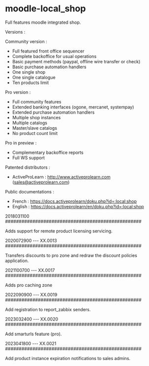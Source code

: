 # moodle-local_shop

Full features moodle integrated shop.

Versions : 

Community version :
   - Full featured front office sequencer
   - Complete backoffice for usual operations
   - Basic payment methods (paypal, offline wire transfer or check)
   - Basic purchase automation handlers
   - One single shop
   - One single catalogue
   - Ten products limit

Pro version :
   - Full community features
   - Extended banking interfaces (ogone, mercanet, systempay)
   - Extended purchase automation handlers
   - Multiple shop instances
   - Multiple catalogs
   - Master/slave catalogs
   - No product count limit

Pro in preview :
   - Complementary backoffice reports
   - Full WS support

Patented distributors :

   - ActiveProLearn : http://www.activeprolearn.com (sales@activeprolearn.com)

Public documentations : 

   - French : https://docs.activeprolearn/doku.php?id=:local:shop
   - English : https://docs.activeprolearn/en/doku.php?id=:local:shop

2018031100
##################################################

Adds support for remote product licensing servicing.

2020072900 --- XX.0013
##################################################

Transfers discounts to pro zone and redraw the discount policies application.

2021100700 --- XX.0017
##################################################

Adds pro caching zone

2022090900 --- XX.0019
##################################################

Add registration to report_zabbix senders.

2023032400 --- XX.0020
##################################################

Add smarturls feature (pro).

2023041800 --- XX.0021
##################################################

Add product instance expiration notifications to sales admins.
